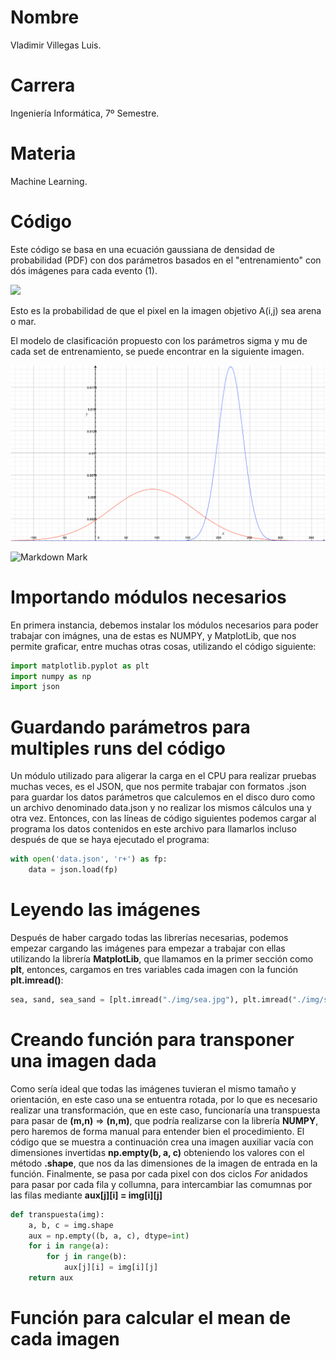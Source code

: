 # Nombre
Vladimir Villegas Luis.  

# Carrera
Ingeniería Informática, 7º Semestre.  

# Materia
Machine Learning.

# Código
Este código se basa en una ecuación gaussiana de densidad de probabilidad (PDF) con dos parámetros basados en el "entrenamiento" con dós imágenes para cada evento (1).

<img src="https://render.githubusercontent.com/render/math?math=P(A_{ij_{objetivo}}| \sigma_{entrenamiento},\mu_{entrenamiento})=\frac{1}{\sqrt{2 \pi \sigma ^2}}e^{\frac{(x-\mu)^2}{2\sigma^2}}">

Esto es la probabilidad de que el pixel en la imagen objetivo A(i,j) sea arena o mar.

El modelo de clasificación propuesto con los parámetros sigma y mu de cada set de entrenamiento, se puede encontrar en la siguiente imagen.

![alt text](https://github.com/devnull404/VV-TECNM/blob/master/work-01/img/modelo.jpg)

![Markdown Mark](/img/modelo.jpg)


# Importando módulos necesarios
En primera instancia, debemos instalar los módulos necesarios para poder trabajar con imágnes, una de estas es NUMPY, y MatplotLib, que nos permite graficar, entre muchas otras cosas, utilizando el código siguiente:  

```python
import matplotlib.pyplot as plt
import numpy as np
import json
```

# Guardando parámetros para multiples runs del código
Un módulo utilizado para aligerar la carga en el CPU para realizar pruebas muchas veces, es el JSON, que nos permite trabajar con formatos .json para guardar los datos parámetros que calculemos en el disco duro como un archivo denominado data.json y no realizar los mismos cálculos una y otra vez. Entonces, con las líneas de código siguientes podemos cargar al programa los datos contenidos en este archivo para llamarlos incluso después de que se haya ejecutado el programa:

```python
with open('data.json', 'r+') as fp:
    data = json.load(fp)
```

# Leyendo las imágenes
Después de haber cargado todas las librerías necesarias, podemos empezar cargando las imágenes para empezar a trabajar con ellas utilizando la librería **MatplotLib**, que llamamos en la primer sección como **plt**, entonces, cargamos en tres variables cada imagen con la función **plt.imread()**:

```python
sea, sand, sea_sand = [plt.imread("./img/sea.jpg"), plt.imread("./img/sand.jpg"), plt.imread("./img/sea_sand.jpg")]
```

# Creando función para transponer una imagen dada
Como sería ideal que todas las imágenes tuvieran el mismo tamaño y orientación, en este caso una se entuentra rotada, por lo que es necesario realizar una transformación, que en este caso, funcionaría una transpuesta para pasar de **(m,n)** => **(n,m)**, que podría realizarse con la librería **NUMPY**, pero haremos de forma manual para entender bien el procedimiento. El código que se muestra a continuación crea una imagen auxiliar vacía con dimensiones invertidas **np.empty(b, a, c)** obteniendo los valores con el método **.shape**, que nos da las dimensiones de la imagen de entrada en la función. Finalmente, se pasa por cada pixel con dos ciclos *For* anidados para pasar por cada fila y collumna, para intercambiar las comumnas por las filas mediante **aux[j][i] = img[i][j]**

```python
def transpuesta(img):
    a, b, c = img.shape
    aux = np.empty((b, a, c), dtype=int)
    for i in range(a):
        for j in range(b):
            aux[j][i] = img[i][j]
    return aux
```
# Función para calcular el mean de cada imagen
